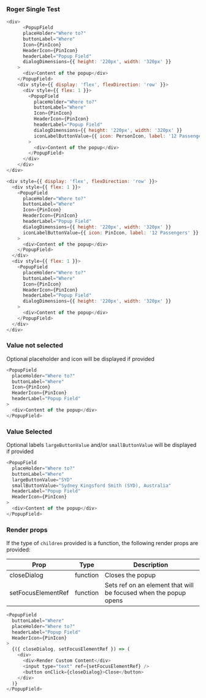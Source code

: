 ### Roger Single Test

```js
<div>
      <PopupField
      placeHolder="Where to?"
      buttonLabel="Where"
      Icon={PinIcon}
      HeaderIcon={PinIcon}
      headerLabel="Popup Field"
      dialogDimensions={{ height: '220px', width: '320px' }}
    >
      <div>Content of the popup</div>
    </PopupField>
    <div style={{ display: 'flex', flexDirection: 'row' }}>
      <div style={{ flex: 1 }}>
        <PopupField
          placeHolder="Where to?"
          buttonLabel="Where"
          Icon={PinIcon}
          HeaderIcon={PinIcon}
          headerLabel="Popup Field"
          dialogDimensions={{ height: '220px', width: '320px' }}
          iconLabelButtonValue={{ icon: PersonIcon, label: '12 Passengers' }}
        >
          <div>Content of the popup</div>
        </PopupField>
      </div>
    </div>
</div>

```

```js
<div style={{ display: 'flex', flexDirection: 'row' }}>
  <div style={{ flex: 1 }}>
    <PopupField
      placeHolder="Where to?"
      buttonLabel="Where"
      Icon={PinIcon}
      HeaderIcon={PinIcon}
      headerLabel="Popup Field"
      dialogDimensions={{ height: '220px', width: '320px' }}
      iconLabelButtonValue={{ icon: PinIcon, label: '12 Passengers' }}
    >
      <div>Content of the popup</div>
    </PopupField>
  </div>
  <div style={{ flex: 1 }}>
    <PopupField
      placeHolder="Where to?"
      buttonLabel="Where"
      Icon={PinIcon}
      HeaderIcon={PinIcon}
      headerLabel="Popup Field"
      dialogDimensions={{ height: '220px', width: '320px' }}
    >
      <div>Content of the popup</div>
    </PopupField>
  </div>
</div>

```


### Value not selected

Optional placeholder and icon will be displayed if provided

```js
<PopupField
  placeHolder="Where to?"
  buttonLabel="Where"
  Icon={PinIcon}
  HeaderIcon={PinIcon}
  headerLabel="Popup Field"
>
  <div>Content of the popup</div>
</PopupField>
```

### Value Selected

Optional labels `largeButtonValue` and/or `smallButtonValue` will be displayed if provided

```js
<PopupField
  placeHolder="Where to?"
  buttonLabel="Where"
  largeButtonValue="SYD"
  smallButtonValue="Sydney Kingsford Smith (SYD), Australia"
  headerLabel="Popup Field"
  HeaderIcon={PinIcon}
>
  <div>Content of the popup</div>
</PopupField>
```

### Render props

If the type of `children` provided is a function, the following render props are provided:

| Prop               | Type     | Description                                                      |
| ------------------ | -------- | ---------------------------------------------------------------- |
| closeDialog        | function | Closes the popup                                                 |
| setFocusElementRef | function | Sets ref on an element that will be focused when the popup opens |

```js
<PopupField
  buttonLabel="Where"
  placeHolder="Where to?"
  headerLabel="Popup Field"
  HeaderIcon={PinIcon}
>
  {({ closeDialog, setFocusElementRef }) => (
    <div>
      <div>Render Custom Content</div>
      <input type="text" ref={setFocusElementRef} />
      <button onClick={closeDialog}>Close</button>
    </div>
  )}
</PopupField>
```
